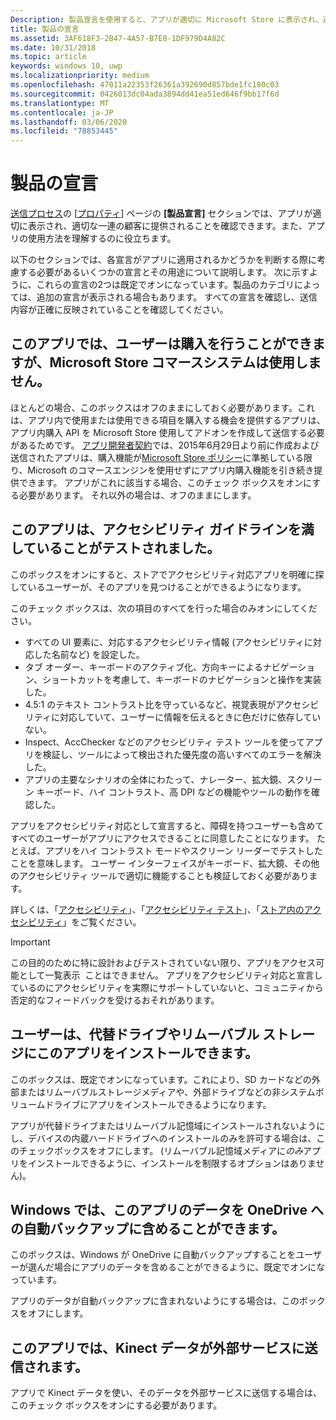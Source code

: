 ```yaml
---
Description: 製品宣言を使用すると、アプリが適切に Microsoft Store に表示され、適切な顧客のセットに提供されるようになります。
title: 製品の宣言
ms.assetid: 3AF618F3-2B47-4A57-B7E8-1DF979D4A82C
ms.date: 10/31/2018
ms.topic: article
keywords: windows 10, uwp
ms.localizationpriority: medium
ms.openlocfilehash: 47011a22353f26361a392690d857bde1fc180c03
ms.sourcegitcommit: 0426013dc04ada3894dd41ea51ed646f9bb17f6d
ms.translationtype: MT
ms.contentlocale: ja-JP
ms.lasthandoff: 03/06/2020
ms.locfileid: "78853445"
---
```

# <a name="product-declarations"></a>製品の宣言

[送信プロセス](app-submissions.md)の [[プロパティ](enter-app-properties.md)] ページの **[製品宣言]** セクションでは、アプリが適切に表示され、適切な一連の顧客に提供されることを確認できます。また、アプリの使用方法を理解するのに役立ちます。

以下のセクションでは、各宣言がアプリに適用されるかどうかを判断する際に考慮する必要があるいくつかの宣言とその用途について説明します。 次に示すように、これらの宣言の2つは既定でオンになっています。製品のカテゴリによっては、追加の宣言が表示される場合もあります。 すべての宣言を確認し、送信内容が正確に反映されていることを確認してください。

## <a name="this-app-allows-users-to-make-purchases-but-does-not-use-the-microsoft-store-commerce-system"></a>このアプリでは、ユーザーは購入を行うことができますが、Microsoft Store コマースシステムは使用しません。

ほとんどの場合、このボックスはオフのままにしておく必要があります。これは、アプリ内で使用または使用できる項目を購入する機会を提供するアプリは、アプリ内購入 API を Microsoft Store 使用してアドオンを作成して送信する必要があるためです。 [アプリ開発者契約](https://docs.microsoft.com/legal/windows/agreements/app-developer-agreement)では、2015年6月29日より前に作成および送信されたアプリは、購入機能が[Microsoft Store ポリシー](store-policies.md#108-financial-transactions)に準拠している限り、Microsoft のコマースエンジンを使用せずにアプリ内購入機能を引き続き提供できます。 アプリがこれに該当する場合、このチェック ボックスをオンにする必要があります。 それ以外の場合は、オフのままにします。

## <a name="this-app-has-been-tested-to-meet-accessibility-guidelines"></a>このアプリは、アクセシビリティ ガイドラインを満していることがテストされました。

このボックスをオンにすると、ストアでアクセシビリティ対応アプリを明確に探しているユーザーが、そのアプリを見つけることができるようになります。

このチェック ボックスは、次の項目のすべてを行った場合のみオンにしてください。

-   すべての UI 要素に、対応するアクセシビリティ情報 (アクセシビリティに対応した名前など) を設定した。
-   タブ オーダー、キーボードのアクティブ化、方向キーによるナビゲーション、ショートカットを考慮して、キーボードのナビゲーションと操作を実装した。
-   4\.5:1 のテキスト コントラスト比を守っているなど、視覚表現がアクセシビリティに対応していて、ユーザーに情報を伝えるときに色だけに依存していない。
-   Inspect、AccChecker などのアクセシビリティ テスト ツールを使ってアプリを検証し、ツールによって検出された優先度の高いすべてのエラーを解決した。
-   アプリの主要なシナリオの全体にわたって、ナレーター、拡大鏡、スクリーン キーボード、ハイ コントラスト、高 DPI などの機能やツールの動作を確認した。

アプリをアクセシビリティ対応として宣言すると、障碍を持つユーザーも含めてすべてのユーザーがアプリにアクセスできることに同意したことになります。 たとえば、アプリをハイ コントラスト モードやスクリーン リーダーでテストしたことを意味します。 ユーザー インターフェイスがキーボード、拡大鏡、その他のアクセシビリティ ツールで適切に機能することも検証しておく必要があります。

詳しくは、「[アクセシビリティ](../design/accessibility/accessibility.md)」、「[アクセシビリティ テスト](../design/accessibility/accessibility-testing.md)」、「[ストア内のアクセシビリティ](../design/accessibility/accessibility-in-the-store.md)」をご覧ください。

> [!IMPORTANT]
>この目的のために特に設計およびテストされていない限り、アプリをアクセス可能として一覧表示  ことはできません。 アプリをアクセシビリティ対応と宣言しているのにアクセシビリティを実際にサポートしていないと、コミュニティから否定的なフィードバックを受けるおそれがあります。

## <a name="customers-can-install-this-app-to-alternate-drives-or-removable-storage"></a>ユーザーは、代替ドライブやリムーバブル ストレージにこのアプリをインストールできます。

このボックスは、既定でオンになっています。これにより、SD カードなどの外部またはリムーバブルストレージメディアや、外部ドライブなどの非システムボリュームドライブにアプリをインストールできるようになります。

アプリが代替ドライブまたはリムーバブル記憶域にインストールされないようにし、デバイスの内蔵ハードドライブへのインストールのみを許可する場合は、このチェックボックスをオフにします。 (リムーバブル記憶域メディアに*のみ*アプリをインストールできるように、インストールを制限するオプションはありません)。


## <a name="windows-can-include-this-apps-data-in-automatic-backups-to-onedrive"></a>Windows では、このアプリのデータを OneDrive への自動バックアップに含めることができます。

このボックスは、Windows が OneDrive に自動バックアップすることをユーザーが選んだ場合にアプリのデータを含めることができるように、既定でオンになっています。

アプリのデータが自動バックアップに含まれないようにする場合は、このボックスをオフにします。


## <a name="this-app-sends-kinect-data-to-external-services"></a>このアプリでは、Kinect データが外部サービスに送信されます。 

アプリで Kinect データを使い、そのデータを外部サービスに送信する場合は、このチェック ボックスをオンにする必要があります。



 

 

 




